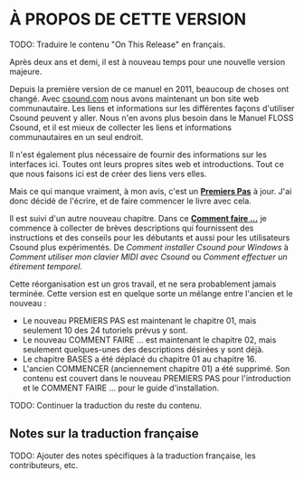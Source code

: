 # À PROPOS DE CETTE VERSION

TODO: Traduire le contenu "On This Release" en français.

Après deux ans et demi, il est à nouveau temps pour une nouvelle version majeure.

Depuis la première version de ce manuel en 2011, beaucoup de choses ont changé.
Avec [csound.com](https://csound.com) nous avons maintenant un bon site web communautaire.
Les liens et informations sur les différentes façons d'utiliser Csound peuvent y aller.
Nous n'en avons plus besoin dans le Manuel FLOSS Csound, et il est mieux
de collecter les liens et informations communautaires en un seul endroit.

Il n'est également plus nécessaire de fournir des informations sur les interfaces ici.
Toutes ont leurs propres sites web et introductions. Tout ce que nous faisons ici est de créer des liens vers elles.

Mais ce qui manque vraiment, à mon avis, c'est un [**Premiers Pas**](/fr/premiers-pas) à jour.
J'ai donc décidé de l'écrire, et de faire commencer le livre avec cela.

Il est suivi d'un autre nouveau chapitre. Dans ce [**Comment faire ...**](/fr/comment-faire) je commence à collecter
de brèves descriptions qui fournissent des instructions et des conseils pour les débutants et aussi
pour les utilisateurs Csound plus expérimentés. De _Comment installer Csound pour Windows_
à _Comment utiliser mon clavier MIDI avec Csound_ ou _Comment effectuer un étirement temporel_.

Cette réorganisation est un gros travail, et ne sera probablement jamais terminée.
Cette version est en quelque sorte un mélange entre l'ancien et le nouveau :

- Le nouveau PREMIERS PAS est maintenant le chapitre 01, mais seulement 10 des 24 tutoriels prévus y sont.
- Le nouveau COMMENT FAIRE ... est maintenant le chapitre 02, mais seulement quelques-unes des descriptions désirées y sont déjà.
- Le chapitre BASES a été déplacé du chapitre 01 au chapitre 16.
- L'ancien COMMENCER (anciennement chapitre 01) a été supprimé.
  Son contenu est couvert dans le nouveau PREMIERS PAS pour l'introduction et le
  COMMENT FAIRE ... pour le guide d'installation.

TODO: Continuer la traduction du reste du contenu.

## Notes sur la traduction française

TODO: Ajouter des notes spécifiques à la traduction française, les contributeurs, etc.
